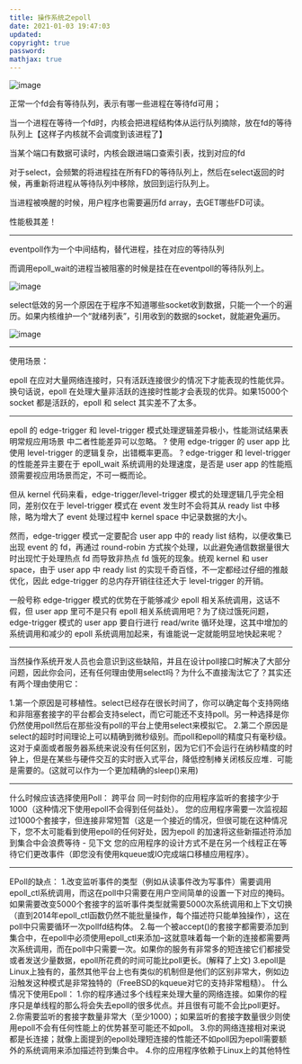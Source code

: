 ```yaml
---
title: 操作系统之epoll
date: 2021-01-03 19:47:03
updated:
copyright: true
password:
mathjax: true
---
```


![image](https://cdn.staticaly.com/gh/neowei1987/blog_assets@main/image.40pnce8w2uy0.webp)

正常一个fd会有等待队列，表示有哪一些进程在等待fd可用；

当一个进程在等待一个fd时，内核会把进程结构体从运行队列摘除，放在fd的等待队列上【这样子内核就不会调度到该进程了】

当某个端口有数据可读时，内核会跟进端口查索引表，找到对应的fd

对于select，会频繁的将进程挂在所有FD的等待队列上，然后在select返回的时候，再重新将进程从等待队列中移除，放回到运行队列上。

当进程被唤醒的时候，用户程序也需要遍历fd array，去GET哪些FD可读。

性能极其差！

---

eventpoll作为一个中间结构，替代进程，挂在对应的等待队列

而调用epoll_wait的进程当被阻塞的时候是挂在在eventpoll的等待队列上。

![image](https://cdn.staticaly.com/gh/neowei1987/blog_assets@main/image.4ifaujjeqx40.webp)

select低效的另一个原因在于程序不知道哪些socket收到数据，只能一个一个的遍历。如果内核维护一个“就绪列表”，引用收到的数据的socket，就能避免遍历。

![image](https://cdn.staticaly.com/gh/neowei1987/blog_assets@main/image.4lmelvefxg80.webp)

---

使用场景：

epoll 在应对大量网络连接时，只有活跃连接很少的情况下才能表现的性能优异。换句话说，epoll 在处理大量非活跃的连接时性能才会表现的优异。如果15000个 socket 都是活跃的，epoll 和 select 其实差不了太多。

---

epoll 的 edge-trigger 和 level-trigger 模式处理逻辑差异极小，性能测试结果表明常规应用场景 中二者性能差异可以忽略。
? 使用 edge-trigger 的 user app 比使用 level-trigger 的逻辑复杂，出错概率更高。
? edge-trigger 和 level-trigger 的性能差异主要在于 epoll_wait 系统调用的处理速度，是否是 user app 的性能瓶颈需要视应用场景而定，不可一概而论。

但从 kernel 代码来看，edge-trigger/level-trigger 模式的处理逻辑几乎完全相同，差别仅在于 level-trigger 模式在 event 发生时不会将其从 ready list 中移除，略为增大了 event 处理过程中 kernel space 中记录数据的大小。

然而，edge-trigger 模式一定要配合 user app 中的 ready list 结构，以便收集已出现 event 的 fd，再通过 round-robin 方式挨个处理，以此避免通信数据量很大时出现忙于处理热点 fd 而导致非热点 fd 饿死的现象。统观 kernel 和 user space，由于 user app 中 ready list 的实现千奇百怪，不一定都经过仔细的推敲优化，因此 edge-trigger 的总内存开销往往还大于 level-trigger 的开销。

一般号称 edge-trigger 模式的优势在于能够减少 epoll 相关系统调用，这话不假，但 user app 里可不是只有 epoll 相关系统调用吧？为了绕过饿死问题，edge-trigger 模式的 user app 要自行进行 read/write 循环处理，这其中增加的系统调用和减少的 epoll 系统调用加起来，有谁能说一定就能明显地快起来呢？

---

当然操作系统开发人员也会意识到这些缺陷，并且在设计poll接口时解决了大部分问题，因此你会问，还有任何理由使用select吗？为什么不直接淘汰它了？其实还有两个理由使用它：

1.第一个原因是可移植性。select已经存在很长时间了，你可以确定每个支持网络和非阻塞套接字的平台都会支持select，而它可能还不支持poll。另一种选择是你仍然使用poll然后在那些没有poll的平台上使用select来模拟它。
2.第二个原因是select的超时时间理论上可以精确到微秒级别。而poll和epoll的精度只有毫秒级。这对于桌面或者服务器系统来说没有任何区别，因为它们不会运行在纳秒精度的时钟上，但是在某些与硬件交互的实时嵌入式平台，降低控制棒关闭核反应堆．可能是需要的。(这就可以作为一个更加精确的sleep()来用)

---

什么时候应该选择使用Poll：
跨平台
同一时刻你的应用程序监听的套接字少于1000（这种情况下使用epoll不会得到任何益处）。
您的应用程序需要一次监视超过1000个套接字，但连接非常短暂（这是一个接近的情况，但很可能在这种情况下，您不太可能看到使用epoll的任何好处，因为epoll 的加速将这些新描述符添加到集合中会浪费等待 - 见下文
您的应用程序的设计方式不是在另一个线程正在等待它们更改事件（即您没有使用kqueue或IO完成端口移植应用程序）。

---

EPoll的缺点：
1.改变监听事件的类型（例如从读事件改为写事件）需要调用epoll_ctl系统调用，而这在poll中只需要在用户空间简单的设置一下对应的掩码。如果需要改变5000个套接字的监听事件类型就需要5000次系统调用和上下文切换（直到2014年epoll_ctl函数仍然不能批量操作，每个描述符只能单独操作），这在poll中只需要循环一次pollfd结构体。
2.每一个被accept()的套接字都需要添加到集合中，在epoll中必须使用epoll_ctl来添加–这就意味着每一个新的连接都需要两次系统调用，而在poll中只需要一次。如果你的服务有非常多的短连接它们都接受或者发送少量数据，epoll所花费的时间可能比poll更长。(解释了上文)
3.epoll是Linux上独有的，虽然其他平台上也有类似的机制但是他们的区别非常大，例如边沿触发这种模式是非常独特的（FreeBSD的kqueue对它的支持非常粗糙）。
什么情况下使用Epoll：
1.你的程序通过多个线程来处理大量的网络连接。如果你的程序只是单线程的那么将会失去epoll的很多优点。并且很有可能不会比poll更好。
2.你需要监听的套接字数量非常大（至少1000）；如果监听的套接字数量很少则使用epoll不会有任何性能上的优势甚至可能还不如poll。
3.你的网络连接相对来说都是长连接；就像上面提到的epoll处理短连接的性能还不如poll因为epoll需要额外的系统调用来添加描述符到集合中。
4.你的应用程序依赖于Linux上的其他特性